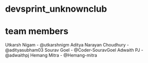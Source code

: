 # devsprint_unknownclub

# team members
Utkarsh Nigam - @utkarshnigm
Aditya Narayan Choudhury - @adityasubham03
Sourav Goel - @Coder-SouravGoel
Adwaith PJ - @adwaithpj
Hemang Mitra - @Hemang-mitra